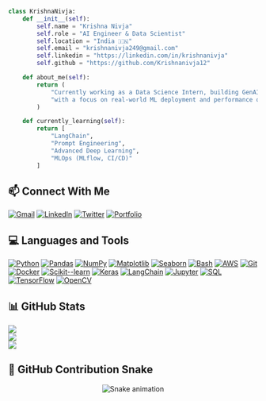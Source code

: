 ```python
class KrishnaNivja:
    def __init__(self):
        self.name = "Krishna Nivja"
        self.role = "AI Engineer & Data Scientist"
        self.location = "India 🇮🇳"
        self.email = "krishnanivja249@gmail.com"
        self.linkedin = "https://linkedin.com/in/krishnanivja"
        self.github = "https://github.com/Krishnanivja12"

    def about_me(self):
        return (
            "Currently working as a Data Science Intern, building GenAI and LLM-based solutions "
            "with a focus on real-world ML deployment and performance optimization."
        )

    def currently_learning(self):
        return [
            "LangChain", 
            "Prompt Engineering", 
            "Advanced Deep Learning", 
            "MLOps (MLflow, CI/CD)"
        ]
```
## 📫 Connect With Me

[![Gmail](https://img.shields.io/badge/Gmail-Email-%23D14836?style=flat-square&logo=gmail&logoColor=white)](mailto:krishnanivja249@gmail.com)
[![LinkedIn](https://img.shields.io/badge/LinkedIn-Connect-%230077B5.svg?style=flat-square&logo=linkedin&logoColor=white)](https://www.linkedin.com/in/krishnanivja/)
[![Twitter](https://img.shields.io/badge/X-Follow-%23000000.svg?style=flat-square&logo=x&logoColor=white)](https://twitter.com/nivja13838)
[![Portfolio](https://img.shields.io/badge/Portfolio-Visit-%23purple?style=flat-square&logo=vercel&logoColor=white)](https://portfolio-website-two-coral-71.vercel.app)

## 💻 Languages and Tools

[![Python](https://img.shields.io/badge/Python-3776AB?style=for-the-badge&logo=python&logoColor=white)](https://www.python.org)
[![Pandas](https://img.shields.io/badge/Pandas-150458?style=for-the-badge&logo=pandas&logoColor=white)](https://pandas.pydata.org/)
[![NumPy](https://img.shields.io/badge/NumPy-013243?style=for-the-badge&logo=numpy&logoColor=white)](https://numpy.org/)
[![Matplotlib](https://img.shields.io/badge/Matplotlib-11557C?style=for-the-badge&logo=python&logoColor=white)](https://matplotlib.org/)
[![Seaborn](https://img.shields.io/badge/Seaborn-3776AB?style=for-the-badge&logo=python&logoColor=white)](https://seaborn.pydata.org/)
[![Bash](https://img.shields.io/badge/Bash-4EAA25?style=for-the-badge&logo=gnu-bash&logoColor=white)](https://www.gnu.org/software/bash/)
[![AWS](https://img.shields.io/badge/AWS-FF9900?style=for-the-badge&logo=amazon-aws&logoColor=white)](https://aws.amazon.com/)
[![Git](https://img.shields.io/badge/Git-F05032?style=for-the-badge&logo=git&logoColor=white)](https://git-scm.com/)
[![Docker](https://img.shields.io/badge/Docker-2496ED?style=for-the-badge&logo=docker&logoColor=white)](https://www.docker.com/)
[![Scikit--learn](https://img.shields.io/badge/Scikit--learn-F7931E?style=for-the-badge&logo=scikit-learn&logoColor=white)](https://scikit-learn.org/)
[![Keras](https://img.shields.io/badge/Keras-D00000?style=for-the-badge&logo=keras&logoColor=white)](https://keras.io/)
[![LangChain](https://img.shields.io/badge/LangChain-0052CC?style=for-the-badge&logo=python&logoColor=white)](https://www.langchain.com/)
[![Jupyter](https://img.shields.io/badge/Jupyter-F37626?style=for-the-badge&logo=jupyter&logoColor=white)](https://jupyter.org/)
[![SQL](https://img.shields.io/badge/SQL-003B57?style=for-the-badge&logo=sqlite&logoColor=white)](https://www.w3schools.com/sql/)
[![TensorFlow](https://img.shields.io/badge/TensorFlow-FF6F00?style=for-the-badge&logo=tensorflow&logoColor=white)](https://www.tensorflow.org/)
[![OpenCV](https://img.shields.io/badge/OpenCV-5C3EE8?style=for-the-badge&logo=opencv&logoColor=white)](https://opencv.org/)

## 📊 GitHub Stats

<p align="left">
  <img src="https://github-readme-stats.vercel.app/api/top-langs/?username=krishnanivja12&layout=compact&theme=radical&langs_count=8" />
  <br/>
  <img src="https://github-readme-stats.vercel.app/api?username=krishnanivja12&show_icons=true&count_private=true&theme=radical" />
  <br/>
  <img src="https://github-readme-streak-stats.herokuapp.com/?user=krishnanivja12&theme=radical" />
</p>

<h2 align="left">🐍 GitHub Contribution Snake</h2>

<div align="center">
  <img src="https://profile-readme-generator.com/assets/snake.svg" alt="Snake animation" />
</div>





